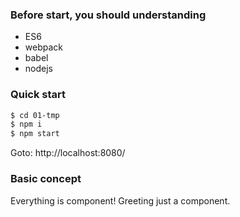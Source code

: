 ### Before start, you should understanding
- ES6
- webpack
- babel
- nodejs

### Quick start
```sh
$ cd 01-tmp
$ npm i
$ npm start
```

Goto: http://localhost:8080/

### Basic concept
Everything is component! Greeting just a component.
